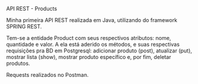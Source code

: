 API REST - Products

Minha primeira API REST realizada em Java, utilizando do framework SPRING REST.

Tem-se a entidade Product com seus respectivos atributos: nome, quantidade e valor. A ela está aderido os métodos, e suas respectivas requisições pra BD em Postgresql: adicionar produto (post), atualizar (put), mostrar lista (show), mostrar produto específico e, por fim, deletar produtos.

Requests realizados no Postman.
